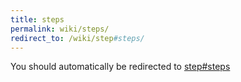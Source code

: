 ```yaml
---
title: steps
permalink: wiki/steps/
redirect_to: /wiki/step#steps/
---
```


You should automatically be redirected to [step#steps](/wiki/step#steps/)
